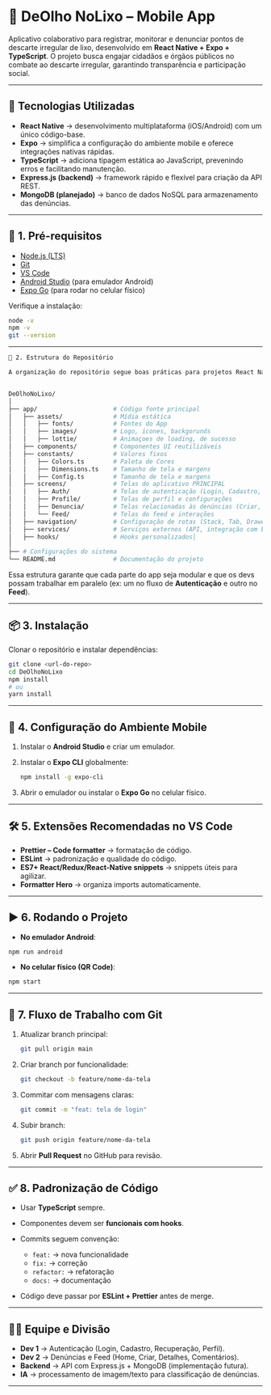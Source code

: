 
# 📱 DeOlho NoLixo – Mobile App

Aplicativo colaborativo para registrar, monitorar e denunciar pontos de descarte irregular de lixo, desenvolvido em **React Native + Expo + TypeScript**.
O projeto busca engajar cidadãos e órgãos públicos no combate ao descarte irregular, garantindo transparência e participação social.

---

## 🚀 Tecnologias Utilizadas

- **React Native** → desenvolvimento multiplataforma (iOS/Android) com um único código-base.
- **Expo** → simplifica a configuração do ambiente mobile e oferece integrações nativas rápidas.
- **TypeScript** → adiciona tipagem estática ao JavaScript, prevenindo erros e facilitando manutenção.
- **Express.js (backend)** → framework rápido e flexível para criação da API REST.
- **MongoDB (planejado)** → banco de dados NoSQL para armazenamento das denúncias.

---

## 🔧 1. Pré-requisitos

- [Node.js (LTS)](https://nodejs.org/en/)
- [Git](https://git-scm.com/)
- [VS Code](https://code.visualstudio.com/)
- [Android Studio](https://docs.expo.dev/workflow/android-studio-emulator/) (para emulador Android)
- [Expo Go](https://expo.dev/go?sdkVersion=54&platform=android&device=false) (para rodar no celular físico)

Verifique a instalação:

```bash
node -v
npm -v
git --version
```

---

```bash
📂 2. Estrutura do Repositório

A organização do repositório segue boas práticas para projetos React Native com Expo e TypeScript:


DeOlhoNoLixo/
│
├── app/                     # Código fonte principal
│   ├── assets/              # Mídia estática
│   │   ├── fonts/           # Fontes do App
│   │   ├── images/          # Logo, ícones, backgorunds
│   │   ├── lottie/          # Animaçoes de loading, de sucesso
│   ├── components/          # Componentes UI reutilizáveis
│   ├── constants/           # Valores fixos
│   │   ├── Colors.ts        # Paleta de Cores
│   │   ├── Dimensions.ts    # Tamanho de tela e margens
│   │   ├── Config.ts        # Tamanho de tela e margens
│   ├── screens/             # Telas do aplicativo PRINCIPAL
│   │   ├── Auth/            # Telas de autenticação (Login, Cadastro, Recuperação de Senha)
│   │   ├── Profile/         # Telas de perfil e configurações
│   │   ├── Denuncia/        # Telas relacionadas às denúncias (Criar, Detalhes)
│   │   └── Feed/            # Telas do feed e interações
│   ├── navigation/          # Configuração de rotas (Stack, Tab, Drawer)
│   ├── services/            # Serviços externos (API, integração com backend)
│   ├── hooks/               # Hooks personalizados│ 
│
├── # Configurações do sistema
└── README.md                # Documentação do projeto
```

Essa estrutura garante que cada parte do app seja modular e que os devs possam trabalhar em paralelo (ex: um no fluxo de **Autenticação** e outro no **Feed**).

---

## 📦 3. Instalação

Clonar o repositório e instalar dependências:

```bash
git clone <url-do-repo>
cd DeOlhoNoLixo
npm install
# ou
yarn install
```

---

## 📱 4. Configuração do Ambiente Mobile

1. Instalar o **Android Studio** e criar um emulador.
2. Instalar o **Expo CLI** globalmente:

   ```bash
   npm install -g expo-cli
   ```
3. Abrir o emulador ou instalar o **Expo Go** no celular físico.

---

## 🛠 5. Extensões Recomendadas no VS Code

* **Prettier – Code formatter** → formatação de código.
* **ESLint** → padronização e qualidade do código.
* **ES7+ React/Redux/React-Native snippets** → snippets úteis para agilizar.
* **Formatter Hero** → organiza imports automaticamente.

---

## ▶️ 6. Rodando o Projeto

* **No emulador Android**:

```bash
npm run android
```

* **No celular físico (QR Code)**:

```bash
npm start
```

---

## 🔄 7. Fluxo de Trabalho com Git

1. Atualizar branch principal:

   ```bash
   git pull origin main
   ```
2. Criar branch por funcionalidade:

   ```bash
   git checkout -b feature/nome-da-tela
   ```
3. Commitar com mensagens claras:

   ```bash
   git commit -m "feat: tela de login"
   ```
4. Subir branch:

   ```bash
   git push origin feature/nome-da-tela
   ```
5. Abrir **Pull Request** no GitHub para revisão.

---

## ✅ 8. Padronização de Código

* Usar **TypeScript** sempre.
* Componentes devem ser **funcionais com hooks**.
* Commits seguem convenção:

  * `feat:` → nova funcionalidade
  * `fix:` → correção
  * `refactor:` → refatoração
  * `docs:` → documentação
* Código deve passar por **ESLint + Prettier** antes de merge.

---

## 👨‍💻 Equipe e Divisão

* **Dev 1** → Autenticação (Login, Cadastro, Recuperação, Perfil).
* **Dev 2** → Denúncias e Feed (Home, Criar, Detalhes, Comentários).
* **Backend** → API com Express.js + MongoDB (implementação futura).
* **IA** → processamento de imagem/texto para classificação de denúncias.

---
